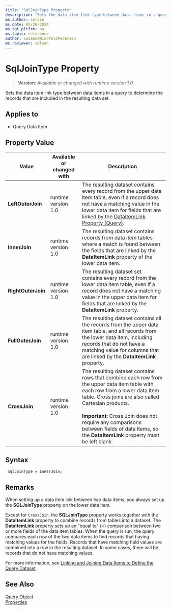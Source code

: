 ```yaml
---
title: "SqlJoinType Property"
description: "Sets the data item link type between data items in a query to determine the records that are included in the resulting data set."
ms.author: solsen
ms.date: 02/26/2024
ms.tgt_pltfrm: na
ms.topic: reference
author: SusanneWindfeldPedersen
ms.reviewer: solsen
---
```

[//]: # (START>DO_NOT_EDIT)
[//]: # (IMPORTANT:Do not edit any of the content between here and the END>DO_NOT_EDIT.)
[//]: # (Any modifications should be made in the .xml files in the ModernDev repo.)
# SqlJoinType Property
> **Version**: _Available or changed with runtime version 1.0._

Sets the data item link type between data items in a query to determine the records that are included in the resulting data set.

## Applies to
-   Query Data Item

## Property Value

|Value|Available or changed with|Description|
|-----------|-----------|---------------------------------------|
|**LeftOuterJoin**|runtime version 1.0|The resulting dataset contains every record from the upper data item table, even if a record does not have a matching value in the lower data item for fields that are linked by the [DataItemLink Property \(Query\)](https://learn.microsoft.com/dynamics365/business-central/dev-itpro/developer/properties/devenv-dataitemlink-query-property).|
|**InnerJoin**|runtime version 1.0|The resulting dataset contains records from data item tables where a match is found between the fields that are linked by the **DataItemLink** property of the lower data item.|
|**RightOuterJoin**|runtime version 1.0|The resulting dataset set contains every record from the lower data item table, even if a record does not have a matching value in the upper data item for fields that are linked by the **DataItemLink** property.|
|**FullOuterJoin**|runtime version 1.0|The resulting dataset contains all the records from the upper data item table, and all records from the lower data item, including records that do not have a matching value for columns that are linked by the **DataItemLink** property.|
|**CrossJoin**|runtime version 1.0|The resulting dataset contains rows that combine each row from the upper data item table with each row from a lower data item table. Cross joins are also called Cartesian products.<br /><br /> **Important:** Cross Join does not require any comparisons between fields of data items, so the **DataItemLink** property must be left blank.|

[//]: # (IMPORTANT: END>DO_NOT_EDIT)


## Syntax

```AL
 SqlJoinType = InnerJoin;
```
  
## Remarks

When setting up a data item link between two data items, you always set up the **SQLJoinType** property on the lower data item.  
  
Except for `CrossJoin`, the **SQLJoinType** property works together with the **DataItemLink** property to combine records from tables into a dataset. The **DataItemLink** property sets up an "equal to" \(=\) comparison between two or more fields of the data item tables. When the query is run, the query compares each row of the two data items to find records that having matching values for the fields. Records that have matching field values are combined into a row in the resulting dataset. In some cases, there will be records that do not have matching values.
  
For more information, see [Linking and Joining Data Items to Define the Query Dataset](../devenv-query-links-joins.md).

## See Also

[Query Object](../devenv-query-object.md)  
[Properties](devenv-properties.md)